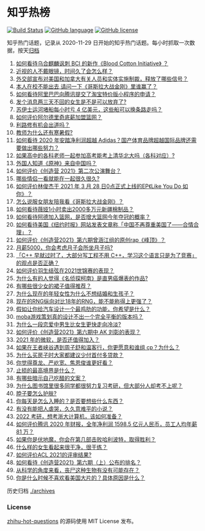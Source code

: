 # 知乎热榜
[![Build Status](https://github.com/ToWeLong/zhihu-hot-questions/workflows/CI/badge.svg)](https://github.com/ToWeLong/zhihu-hot-questions/actions)
[![GitHub language](https://img.shields.io/badge/language-golang-orange.svg)](https://golang.org/)
[![GitHub license](https://img.shields.io/github/license/ToWeLong/zhihu-hot-questions)](https://github.com/ToWeLong/zhihu-hot-questions/blob/main/LICENSE)

知乎热门话题，记录从 2020-11-29 日开始的知乎热门话题。每小时抓取一次数据，按天[归档](./archives)

<!-- BEGIN -->

1. [如何看待乌合麒麟讽刺 BCI 的新作《Blood Cotton Initiative》 ​​​​？](https://www.zhihu.com/question/451475421)
1. [近视的人不戴眼镜，时间久了会怎么样？](https://www.zhihu.com/question/441348897)
1. [外交部宣布对美国和加拿大有关人员和实体实施制裁，释放了哪些信号？](https://www.zhihu.com/question/451587323)
1. [本人在校不能出去,请问一下《哥斯拉大战金刚》里谁赢了？](https://www.zhihu.com/question/451322481)
1. [如何看待阿里巴巴向腾讯提交了淘宝特价版小程序的申请？](https://www.zhihu.com/question/451187459)
1. [发个消息两三天不回的女生是不是可以放弃了?](https://www.zhihu.com/question/443809482)
1. [苏伊士运河堵船每小时亏 4 亿美元，这些船可以换条路走吗？](https://www.zhihu.com/question/451374598)
1. [如何评价阿尔德里奇底薪加盟篮网？](https://www.zhihu.com/question/451627765)
1. [利路修有机会出道吗？](https://www.zhihu.com/question/446110516)
1. [教师为什么还有寒暑假?](https://www.zhihu.com/question/391848010)
1. [如何看待 2020 年安踏净利润超越 Adidas？国产体育品牌超越国际品牌还需要做出哪些努力？](https://www.zhihu.com/question/451367940)
1. [如果高中的各科老师一起参加高考能考上清华北大吗（各科对应）?](https://www.zhihu.com/question/443860742)
1. [外国人知道《原神》来自中国吗？](https://www.zhihu.com/question/445523775)
1. [如何评价《创造营 2021》第二次公演舞台？](https://www.zhihu.com/question/451555069)
1. [哪些情侣一看就能在一起很久很久?](https://www.zhihu.com/question/309398217)
1. [如何评价林俊杰于 2021 年 3 月 28 日0点正式上线的EP《Like You Do 如你》？](https://www.zhihu.com/question/451502427)
1. [怎么说服女朋友陪我看《哥斯拉大战金刚》？](https://www.zhihu.com/question/451275346)
1. [如何看待薇娅1小时卖出2000多万元新疆棉制品？](https://www.zhihu.com/question/451466676)
1. [如何看待阿德加入篮网，是否增大篮网今年夺冠的概率？](https://www.zhihu.com/question/451628418)
1. [如何看待美国《纽约时报》网站发表文章称「中国不再尊重美国了——合情合理」？](https://www.zhihu.com/question/451365867)
1. [如何评价《创造营2021》第六期曾涵江组的原创rap《峰顶》？](https://www.zhihu.com/question/451557765)
1. [月薪5000，你会考虑月子会所坐月子吗?](https://www.zhihu.com/question/450657429)
1. [「C++ 早就过时了，大部分写工程不用 C++，学习这个语言只是为了竞赛」的观点是否正确？](https://www.zhihu.com/question/443776161)
1. [如何评价羽生结弦在2021世锦赛的表现？](https://www.zhihu.com/question/451273089)
1. [为什么有的人觉得《名侦探柯南》是直男癌爆表的作品?](https://www.zhihu.com/question/444683021)
1. [有哪些很少女的裙子值得推荐？](https://www.zhihu.com/question/316656437)
1. [为什么现在的年轻女性为什么不想结婚和生孩子？](https://www.zhihu.com/question/450184140)
1. [现在的RNG纵向对比18年的RNG，能不能称得上更强了？](https://www.zhihu.com/question/450488501)
1. [假如让你给汽车设计一个最鸡肋的功能，你希望是什么？](https://www.zhihu.com/question/447033826)
1. [moba游戏策划真的设计不出一个完全平衡的版本吗？](https://www.zhihu.com/question/451382690)
1. [为什么一段恋爱中男生比女生更快走向冷淡?](https://www.zhihu.com/question/326961459)
1. [如何评价《创造营2021》第六期中 AK 刘彰的表现？](https://www.zhihu.com/question/451557952)
1. [2021 年的微软，是否还值得加入？](https://www.zhihu.com/question/450636543)
1. [如果在王者峡谷遇到周子舒和温客行，你更愿意和谁组 cp？为什么？](https://www.zhihu.com/question/449977947)
1. [为什么买房子时大家都建议少付首付多贷款？](https://www.zhihu.com/question/311795004)
1. [你觉得尊龙、严屹宽、焦恩俊谁更好看？](https://www.zhihu.com/question/449666087)
1. [止损的最高境界是什么？](https://www.zhihu.com/question/437233633)
1. [有哪些暗示自己吃醋的文案？](https://www.zhihu.com/question/445457934)
1. [为什么图书馆里很多同学都很努力复习考研，但大部分人却考不上呢？](https://www.zhihu.com/question/430364218)
1. [脖子要怎么护肤?](https://www.zhihu.com/question/446137340)
1. [你每天是怎么入睡的？是否要想些什么东西？](https://www.zhihu.com/question/64586092)
1. [有没有能把人虐哭，久久意难平的小说？](https://www.zhihu.com/question/443658090)
1. [2022 考研，想考浙大计算机，该如何准备？](https://www.zhihu.com/question/446470491)
1. [如何评价腾讯 2020 年财报，全年净利润 1598.5 亿元人民币，员工人均年薪 81 万？](https://www.zhihu.com/question/451059078)
1. [如果你是伏地魔，你会在第几部击败哈利波特，取得胜利？](https://www.zhihu.com/question/450977845)
1. [什么样的女生看起来很干净，很干练？](https://www.zhihu.com/question/23796174)
1. [如何评价ACL 2021的评审结果?](https://www.zhihu.com/question/451083029)
1. [如何看待《创造营2021》第六期（上）公布的排名？](https://www.zhihu.com/question/451589317)
1. [从科学的角度来看，丧尸这种生物有没有可能存在？](https://www.zhihu.com/question/396972216)
1. [你是什么时候不喜欢看美国大片的？具体原因是什么？](https://www.zhihu.com/question/268022546)

<!-- END -->

历史归档 [./archives](./archives)


### License
[zhihu-hot-questions](https://github.com/towelong/zhihu-hot-questions) 的源码使用 MIT License 发布。